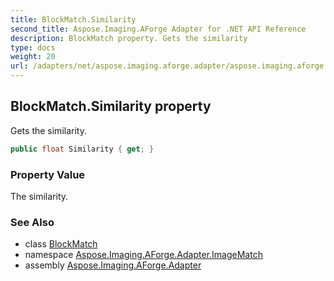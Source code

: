 ```yaml
---
title: BlockMatch.Similarity
second_title: Aspose.Imaging.AForge Adapter for .NET API Reference
description: BlockMatch property. Gets the similarity
type: docs
weight: 20
url: /adapters/net/aspose.imaging.aforge.adapter/aspose.imaging.aforge.adapter.imagematch/blockmatch/similarity/
---
```

## BlockMatch.Similarity property

Gets the similarity.

```csharp
public float Similarity { get; }
```

### Property Value

The similarity.

### See Also

* class [BlockMatch](../)
* namespace [Aspose.Imaging.AForge.Adapter.ImageMatch](../../../aspose.imaging.aforge.adapter.imagematch/)
* assembly [Aspose.Imaging.AForge.Adapter](../../../)


